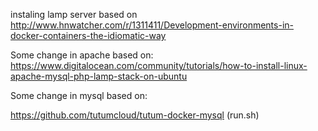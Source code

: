 instaling lamp server based on
http://www.hnwatcher.com/r/1311411/Development-environments-in-docker-containers-the-idiomatic-way

Some change in apache based on:
https://www.digitalocean.com/community/tutorials/how-to-install-linux-apache-mysql-php-lamp-stack-on-ubuntu

Some change in mysql based on:

https://github.com/tutumcloud/tutum-docker-mysql (run.sh)